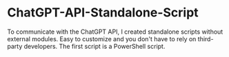 # ChatGPT-API-Standalone-Script
To communicate with the ChatGPT API, I created standalone scripts without external modules.  Easy to customize and you don't have to rely on third-party developers.  The first script is a PowerShell script.
